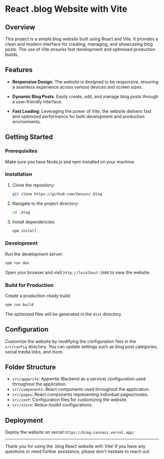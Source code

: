 # React .blog Website with Vite

## Overview

This project is a simple blog website built using React and Vite. It provides a clean and modern interface for creating, managing, and showcasing blog posts. The use of Vite ensures fast development and optimized production builds.

## Features

- **Responsive Design**: The website is designed to be responsive, ensuring a seamless experience across various devices and screen sizes.

- **Dynamic Blog Posts**: Easily create, edit, and manage blog posts through a user-friendly interface.

- **Fast Loading**: Leveraging the power of Vite, the website delivers fast and optimized performance for both development and production environments.

## Getting Started

### Prerequisites

Make sure you have Node.js and npm installed on your machine.

### Installation

1. Clone the repository:

   ```bash
   git clone https://github.com/Vasusn/.blog
   ```

2. Navigate to the project directory:

   ```bash
   cd .blog
   ```

3. Install dependencies:

   ```bash
   npm install
   ```

### Development

Run the development server:

```bash
npm run dev
```

Open your browser and visit `http://localhost:3000` to view the website.

### Build for Production

Create a production-ready build:

```bash
npm run build
```

The optimized files will be generated in the `dist` directory.

## Configuration

Customize the website by modifying the configuration files in the `src/config` directory. You can update settings such as blog post categories, social media links, and more.

## Folder Structure

- `src/appwrite`: Appwrite (Backend as a service) configuration used throughout the application.
- `src/components`: React components used throughout the application.
- `src/pages`: React components representing individual pages/routes.
- `src/conf`: Configuration files for customizing the website.
- `src/store`: Redux-toolkit configurations.

## Deployment

Deploy the website on vercel `https://blog-canvass.vercel.app/`

---

Thank you for using the .blog React website with Vite! If you have any questions or need further assistance, please don't hesitate to reach out.
